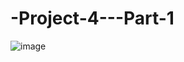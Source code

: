 # -Project-4---Part-1



![image](https://github.com/Kassandracw8/-Project-4---Part-1/assets/114174735/945d5016-3c20-4278-ab40-20cc986f4449)
